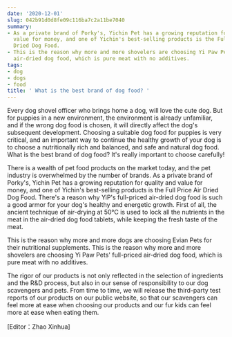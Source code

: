 ```yaml
---
date: '2020-12-01'
slug: 042b91d0d8fe09c116ba7c2a11be7040
summary:
- As a private brand of Porky's, Yichin Pet has a growing reputation for quality and
  value for money, and one of Yichin's best-selling products is the Full Price Air
  Dried Dog Food.
- This is the reason why more and more shovelers are choosing Yi Paw Pets' full-priced
  air-dried dog food, which is pure meat with no additives.
tags:
- dog
- dogs
- food
title: ' What is the best brand of dog food? '
---
```


 Every dog shovel officer who brings home a dog, will love the cute dog. But for puppies in a new environment, the environment is already unfamiliar, and if the wrong dog food is chosen, it will directly affect the dog's subsequent development. Choosing a suitable dog food for puppies is very critical, and an important way to continue the healthy growth of your dog is to choose a nutritionally rich and balanced, and safe and natural dog food. What is the best brand of dog food? It's really important to choose carefully!

There is a wealth of pet food products on the market today, and the pet industry is overwhelmed by the number of brands. As a private brand of Porky's, Yichin Pet has a growing reputation for quality and value for money, and one of Yichin's best-selling products is the Full Price Air Dried Dog Food. There's a reason why YiP's full-priced air-dried dog food is such a good armor for your dog's healthy and energetic growth. First of all, the ancient technique of air-drying at 50℃ is used to lock all the nutrients in the meat in the air-dried dog food tablets, while keeping the fresh taste of the meat.

This is the reason why more and more dogs are choosing Evian Pets for their nutritional supplements. This is the reason why more and more shovelers are choosing Yi Paw Pets' full-priced air-dried dog food, which is pure meat with no additives.

The rigor of our products is not only reflected in the selection of ingredients and the R&amp;D process, but also in our sense of responsibility to our dog scavengers and pets. From time to time, we will release the third-party test reports of our products on our public website, so that our scavengers can feel more at ease when choosing our products and our fur kids can feel more at ease when eating them.

[Editor：Zhao Xinhua]

 
        